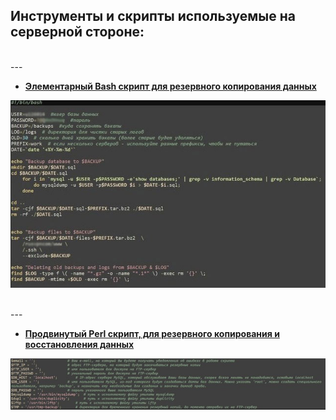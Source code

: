 ## Инструменты и скрипты используемые на серверной стороне:

<br />
---
<br />

- [**Элементарный Bash скрипт для резервного копирования данных**](./backup-sh.zip)

![](./img/backup-sh.jpg "backup-sh")

<br />
---
<br />

- [**Продвинутый Perl скрипт,  для резервного копирования и восстановления данных**](./perl-backup.zip)

![](./img/perl-backup.jpg "perl-backup")





